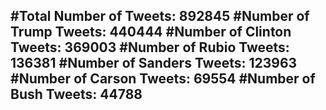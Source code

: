 #Total Number of Tweets: 892845 
#Number of Trump Tweets: 440444
#Number of Clinton Tweets: 369003
#Number of Rubio Tweets: 136381
#Number of Sanders Tweets: 123963
#Number of Carson Tweets: 69554
#Number of Bush Tweets: 44788
---
